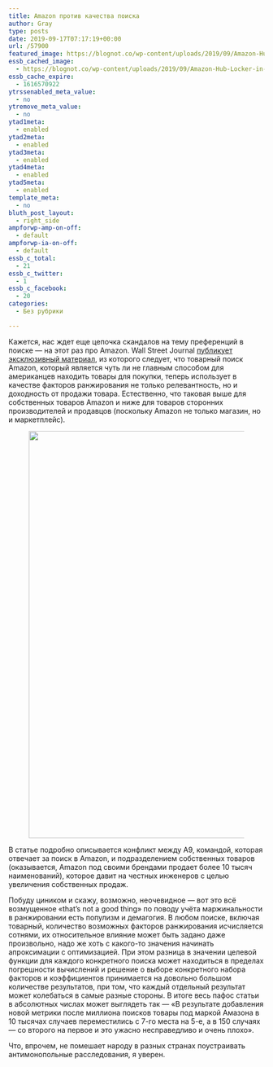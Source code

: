 ```yaml
---
title: Amazon против качества поиска
author: Gray
type: posts
date: 2019-09-17T07:17:19+00:00
url: /57900
featured_image: https://blognot.co/wp-content/uploads/2019/09/Amazon-Hub-Locker-in-San-Joses-downtown-area-1149815641_3868x2578.jpg
essb_cached_image:
  - https://blognot.co/wp-content/uploads/2019/09/Amazon-Hub-Locker-in-San-Joses-downtown-area-1149815641_3868x2578.jpg
essb_cache_expire:
  - 1616570922
ytrssenabled_meta_value:
  - no
ytremove_meta_value:
  - no
ytad1meta:
  - enabled
ytad2meta:
  - enabled
ytad3meta:
  - enabled
ytad4meta:
  - enabled
ytad5meta:
  - enabled
template_meta:
  - no
bluth_post_layout:
  - right_side
ampforwp-amp-on-off:
  - default
ampforwp-ia-on-off:
  - default
essb_c_total:
  - 21
essb_c_twitter:
  - 1
essb_c_facebook:
  - 20
categories:
  - Без рубрики

---
```








Кажется, нас ждет еще цепочка скандалов на тему преференций в поиске — на этот раз про Amazon. Wall Street Journal [публикует эксклюзивный материал][1], из которого следует, что товарный поиск Amazon, который является чуть ли не главным способом для американцев находить товары для покупки, теперь использует в качестве факторов ранжирования не только релевантность, но и доходность от продажи товара. Естественно, что таковая выше для собственных товаров Amazon и ниже для товаров сторонних производителей и продавцов (поскольку Amazon не только магазин, но и маркетплейс).

<div class="wp-block-image">
  <figure class="aligncenter"><img data-attachment-id="57901" data-permalink="https://blognot.co/57900/amazon-hub-locker-in-san-joses-downtown-area-1149815641_3868x2578" data-orig-file="https://i2.wp.com/blognot.co/wp-content/uploads/2019/09/Amazon-Hub-Locker-in-San-Joses-downtown-area-1149815641_3868x2578.jpg?fit=1200%2C800&ssl=1" data-orig-size="1200,800" data-comments-opened="1" data-image-meta="{&quot;aperture&quot;:&quot;0&quot;,&quot;credit&quot;:&quot;&quot;,&quot;camera&quot;:&quot;&quot;,&quot;caption&quot;:&quot;&quot;,&quot;created_timestamp&quot;:&quot;0&quot;,&quot;copyright&quot;:&quot;&quot;,&quot;focal_length&quot;:&quot;0&quot;,&quot;iso&quot;:&quot;0&quot;,&quot;shutter_speed&quot;:&quot;0&quot;,&quot;title&quot;:&quot;&quot;,&quot;orientation&quot;:&quot;0&quot;}" data-image-title="Amazon-Hub-Locker-in-San-Joses-downtown-area-1149815641_3868x2578" data-image-description="" data-medium-file="https://i2.wp.com/blognot.co/wp-content/uploads/2019/09/Amazon-Hub-Locker-in-San-Joses-downtown-area-1149815641_3868x2578.jpg?fit=300%2C200&ssl=1" data-large-file="https://i2.wp.com/blognot.co/wp-content/uploads/2019/09/Amazon-Hub-Locker-in-San-Joses-downtown-area-1149815641_3868x2578.jpg?fit=740%2C494&ssl=1" width="1200" height="800" src="https://i2.wp.com/blognot.co/wp-content/uploads/2019/09/Amazon-Hub-Locker-in-San-Joses-downtown-area-1149815641_3868x2578.jpg?fit=740%2C494&ssl=1" alt="" class="wp-image-57901" srcset="https://i2.wp.com/blognot.co/wp-content/uploads/2019/09/Amazon-Hub-Locker-in-San-Joses-downtown-area-1149815641_3868x2578.jpg?w=1200&ssl=1 1200w, https://i2.wp.com/blognot.co/wp-content/uploads/2019/09/Amazon-Hub-Locker-in-San-Joses-downtown-area-1149815641_3868x2578.jpg?resize=300%2C200&ssl=1 300w, https://i2.wp.com/blognot.co/wp-content/uploads/2019/09/Amazon-Hub-Locker-in-San-Joses-downtown-area-1149815641_3868x2578.jpg?resize=768%2C512&ssl=1 768w, https://i2.wp.com/blognot.co/wp-content/uploads/2019/09/Amazon-Hub-Locker-in-San-Joses-downtown-area-1149815641_3868x2578.jpg?resize=1024%2C683&ssl=1 1024w, https://i2.wp.com/blognot.co/wp-content/uploads/2019/09/Amazon-Hub-Locker-in-San-Joses-downtown-area-1149815641_3868x2578.jpg?resize=700%2C467&ssl=1 700w, https://i2.wp.com/blognot.co/wp-content/uploads/2019/09/Amazon-Hub-Locker-in-San-Joses-downtown-area-1149815641_3868x2578.jpg?resize=800%2C533&ssl=1 800w" sizes="(max-width: 740px) 100vw, 740px" /></figure>


В статье подробно описывается конфликт между A9, командой, которая отвечает за поиск в Amazon, и подразделением собственных товаров (оказывается, Amazon под своими брендами продает более 10 тысяч наименований), которое давит на честных инженеров с целью увеличения собственных продаж.

Побуду циником и скажу, возможно, неочевидное — вот это всё возмущенное &#171;that’s not a good thing&#187; по поводу учёта маржинальности в ранжировании есть популизм и демагогия. В любом поиске, включая товарный, количество возможных факторов ранжирования исчисляется сотнями, их относительное влияние может быть задано даже произвольно, надо же хоть с какого-то значения начинать апроксимации с оптимизацией. При этом разница в значении целевой функции для каждого конкретного поиска может находиться в пределах погрешности вычислений и решение о выборе конкретного набора факторов и коэффициентов принимается на довольно большом количестве результатов, при том, что каждый отдельный результат может колебаться в самые разные стороны. В итоге весь пафос статьи в абсолютных числах может выглядеть так — &#171;В результате добавления новой метрики после миллиона поисков товары под маркой Амазона в 10 тысячах случаев переместились с 7-го места на 5-е, а в 150 случаях — со второго на первое и это ужасно несправедливо и очень плохо&#187;.

Что, впрочем, не помешает народу в разных странах поустраивать антимонопольные расследования, я уверен.

 [1]: https://www.wsj.com/articles/amazon-changed-search-algorithm-in-ways-that-boost-its-own-products-11568645345